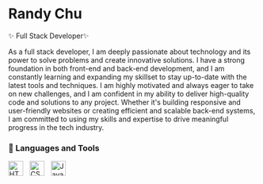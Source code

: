 # Randy Chu


 ✨ Full Stack Developer✨ 
 
As a full stack developer, I am deeply passionate about technology and its power to solve problems and create innovative solutions. I have a strong foundation in both front-end and back-end development, and I am constantly learning and expanding my skillset to stay up-to-date with the latest tools and techniques. I am highly motivated and always eager to take on new challenges, and I am confident in my ability to deliver high-quality code and solutions to any project. Whether it's building responsive and user-friendly websites or creating efficient and scalable back-end systems, I am committed to using my skills and expertise to drive meaningful progress in the tech industry. 

### 🧰 Languages and Tools
<img align="left" alt="HTML" width="30px" style="padding-right:10px;" src="https://cdn.jsdelivr.net/gh/devicons/devicon/icons/html5/html5-plain.svg" />
<img align="left" alt="CSS" width="30px" style="padding-right:10px;" src="https://cdn.jsdelivr.net/gh/devicons/devicon/icons/css3/css3-plain.svg" />
<img align="left" alt="JavaScript" width="30px" style="padding-right:10px;" src="https://cdn.jsdelivr.net/gh/devicons/devicon/icons/javascript/javascript-plain.svg" />
 
